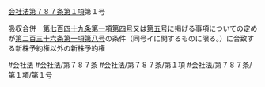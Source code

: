 [会社法第７８７条第１項](会社法＿＿＿＿第７８７条第１項)第１号

吸収合併　[第七百四十九条第一項第四号](会社法＿＿＿＿第７４９条第１項第４号)又は[第五号](会社法＿＿＿＿第７８７条第１項第５号)に掲げる事項についての定めが[第二百三十六条第一項第八号](会社法＿＿＿＿第２３６条第１項第８号)の条件（同号イに関するものに限る。）に合致する新株予約権以外の新株予約権


#会社法
#会社法/第７８７条
#会社法/第７８７条/第１項
#会社法/第７８７条/第１項/第１号
